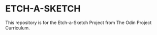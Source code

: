 # ETCH-A-SKETCH
This repository is for the Etch-a-Sketch Project from The Odin Project Curriculum. 

